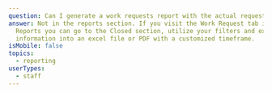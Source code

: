 ```yaml
---
question: Can I generate a work requests report with the actual requests listed?
answer: Not in the reports section. If you visit the Work Request tab instead of
  Reports you can go to the Closed section, utilize your filters and export that
  information into an excel file or PDF with a customized timeframe.
isMobile: false
topics:
  - reporting
userTypes:
  - staff
---
```

